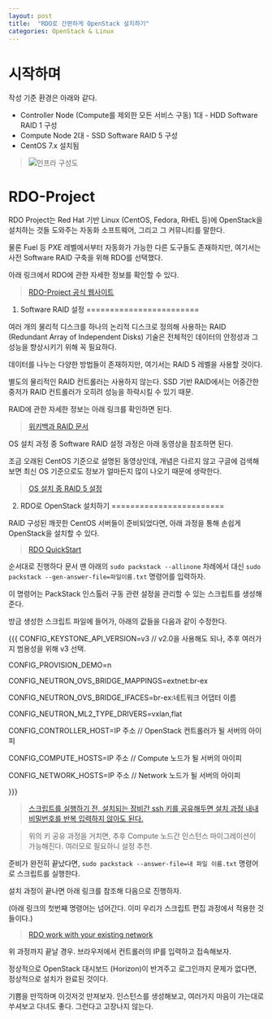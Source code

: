 ```yaml
---
layout: post
title:  "RDO로 간편하게 OpenStack 설치하기"
categories: OpenStack & Linux
---
```


시작하며
========================


작성 기준 환경은 아래와 같다.

* Controller Node (Compute를 제외한 모든 서비스 구동) 1대 - HDD Software RAID 1 구성
* Compute Node 2대 - SSD Software RAID 5 구성
* CentOS 7.x 설치됨

> ![인프라 구성도](https://gitlab.com/geekstack_io/openstack-infrastructure/blob/master/deploy/_images/infrastructure.png)

RDO-Project
========================

RDO Project는 Red Hat 기반 Linux (CentOS, Fedora, RHEL 등)에 OpenStack을 설치하는 것들 도와주는 자동화 소프트웨어, 그리고 그 커뮤니티를 말한다.

물론 Fuel 등 PXE 레벨에서부터 자동화가 가능한 다른 도구들도 존재하지만, 여기서는 사전 Software RAID 구축을 위해 RDO를 선택했다.

아래 링크에서 RDO에 관한 자세한 정보를 확인할 수 있다.

> [RDO-Project 공식 웹사이트](https://www.rdoproject.org)


1. Software RAID 설정
========================

여러 개의 물리적 디스크를 하나의 논리적 디스크로 정의해 사용하는 RAID (Redundant Array of Independent Disks) 기술은 전체적인 데이터의 안정성과 그 성능을 향상시키기 위해 꼭 필요하다.

데이터를 나누는 다양한 방법들이 존재하지만, 여기서는 RAID 5 레벨을 사용할 것이다.

별도의 물리적인 RAID 컨트롤러는 사용하지 않는다. SSD 기반 RAID에서는 어중간한 중저가 RAID 컨트롤러가 오히려 성능을 하락시킬 수 있기 때문.

RAID에 관한 자세한 정보는 아래 링크를 확인하면 된다.

> [위키백과 RAID 문서](https://ko.wikipedia.org/wiki/RAID)

OS 설치 과정 중 Software RAID 설정 과정은 아래 동영상을 참조하면 된다.

조금 오래된 CentOS 기준으로 설명된 동영상인데, 개념은 다르지 않고 구글에 검색해보면 최신 OS 기준으로도 정보가 얼마든지 많이 나오기 때문에 생략한다.

> [OS 설치 중 RAID 5 설정](https://www.youtube.com/watch?v=xmi8bQau9GY)


2. RDO로 OpenStack 설치하기
========================

RAID 구성된 깨끗한 CentOS 서버들이 준비되었다면, 아래 과정을 통해 손쉽게 OpenStack을 설치할 수 있다.

> [RDO QuickStart](https://www.rdoproject.org/install/quickstart/)

순서대로 진행하다 문서 맨 아래의 `sudo packstack --allinone` 차례에서 대신 `sudo packstack --gen-answer-file=파일이름.txt` 명령어를 입력하자.

이 명령어는 PackStack 인스톨러 구동 관련 설정을 관리할 수 있는 스크립트를 생성해 준다.

방금 생성한 스크립트 파일에 들어가, 아래의 값들을 다음과 같이 수정한다.

{{{
  CONFIG_KEYSTONE_API_VERSION=v3 // v2.0을 사용해도 되나, 추후 여러가지 범용성을 위해 v3 선택.

  CONFIG_PROVISION_DEMO=n

  CONFIG_NEUTRON_OVS_BRIDGE_MAPPINGS=extnet:br-ex

  CONFIG_NEUTRON_OVS_BRIDGE_IFACES=br-ex:네트워크 어댑터 이름

  CONFIG_NEUTRON_ML2_TYPE_DRIVERS=vxlan,flat

  CONFIG_CONTROLLER_HOST=IP 주소 // OpenStack 컨트롤러가 될 서버의 아이피

  CONFIG_COMPUTE_HOSTS=IP 주소 // Compute 노드가 될 서버의 아이피

  CONFIG_NETWORK_HOSTS=IP 주소 // Network 노드가 될 서버의 아이피

}}}

> [스크립트를 실행하기 전, 설치되는 장비간 ssh 키를 공유해두면 설치 과정 내내 비밀번호를 반복 입력하지 않아도 된다.](https://www.rdoproject.org/documentation/enabling-migrations/)

> 위의 키 공유 과정을 거치면, 추후 Compute 노드간 인스턴스 마이그레이션이 가능해진다. 여러모로 필요하니 설정 추천.

준비가 완전히 끝났다면, `sudo packstack --answer-file=내 파일 이름.txt` 명령어로 스크립트를 실행한다.

설치 과정이 끝나면 아래 링크를 참조해 다음으로 진행하자.

(아래 링크의 첫번째 명령어는 넘어간다. 이미 우리가 스크립트 편집 과정에서 적용한 것들이다.)

> [RDO work with your existing network](https://www.rdoproject.org/networking/neutron-with-existing-external-network/)

위 과정까지 끝날 경우. 브라우저에서 컨트롤러의 IP를 입력하고 접속해보자.

정상적으로 OpenStack 대시보드 (Horizon)이 반겨주고 로그인까지 문제가 없다면, 정상적으로 설치가 완료된 것이다.

기쁨을 만끽하며 이것저것 만져보자. 인스턴스를 생성해보고, 여러가지 마음이 가는대로 쑤셔보고 다녀도 좋다. 그런다고 고장나지 않는다.
